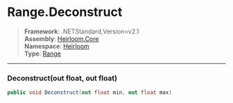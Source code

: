 # Range.Deconstruct

> **Framework**: .NETStandard,Version=v2.1  
> **Assembly**: [Heirloom.Core][0]  
> **Namespace**: [Heirloom][0]  
> **Type**: [Range][1]  

--------------------------------------------------------------------------------

### Deconstruct(out float, out float)

```cs
public void Deconstruct(out float min, out float max)
```

[0]: ../Heirloom.Core.md
[1]: Heirloom.Range.md
